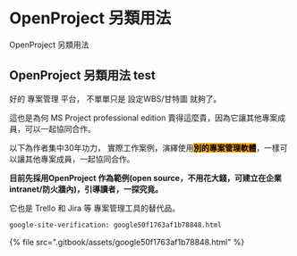 # OpenProject 另類用法

OpenProject 另類用法

## OpenProject 另類用法 test

好的 專案管理 平台， 不單單只是 設定WBS/甘特圖 就夠了。

這也是為何 MS Project professional edition 賣得這麼貴，因為它讓其他專案成員，可以一起協同合作。

以下為作者集中30年功力， 實際工作案例，演繹使用<mark style="background-color:orange;">**別的專案管理軟體**</mark>，一樣可以讓其他專案成員，一起協同合作。

**目前先採用OpenProject 作為範例(open source，不用花大錢，可建立在企業intranet/防火牆內)，引導讀者，一探究竟。**



它也是 Trello 和 Jira 等 專案管理工具的替代品。

```html
google-site-verification: google50f1763af1b78848.html
```

{% file src=".gitbook/assets/google50f1763af1b78848.html" %}
